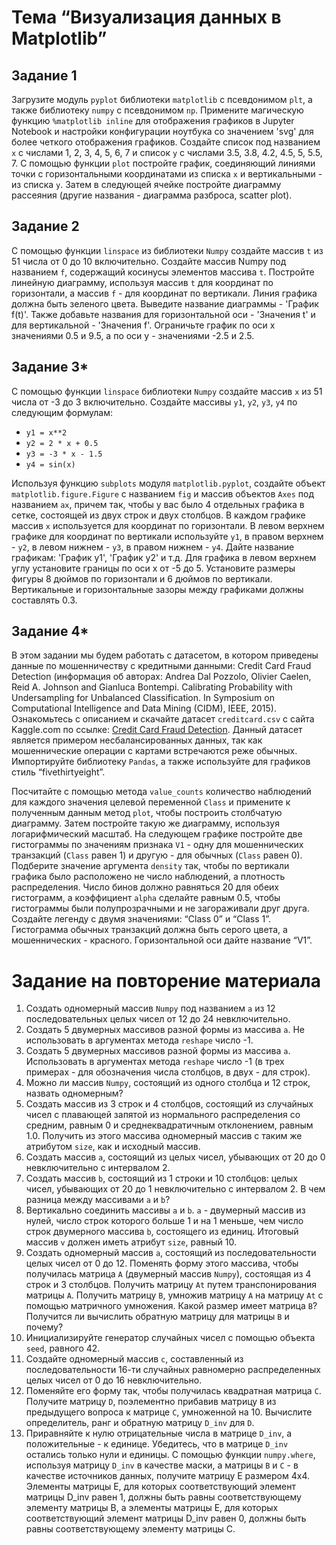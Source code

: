 # Тема “Визуализация данных в Matplotlib”

## Задание 1
Загрузите модуль `pyplot` библиотеки `matplotlib` с псевдонимом `plt`, а также библиотеку `numpy` с псевдонимом `np`. Примените магическую функцию `%matplotlib inline` для отображения графиков в Jupyter Notebook и настройки конфигурации ноутбука со значением 'svg' для более четкого отображения графиков. Создайте список под названием `x` с числами 1, 2, 3, 4, 5, 6, 7 и список `y` с числами 3.5, 3.8, 4.2, 4.5, 5, 5.5, 7. С помощью функции `plot` постройте график, соединяющий линиями точки с горизонтальными координатами из списка `x` и вертикальными - из списка `y`. Затем в следующей ячейке постройте диаграмму рассеяния (другие названия - диаграмма разброса, scatter plot).

## Задание 2
С помощью функции `linspace` из библиотеки `Numpy` создайте массив `t` из 51 числа от 0 до 10 включительно. Создайте массив Numpy под названием `f`, содержащий косинусы элементов массива `t`. Постройте линейную диаграмму, используя массив `t` для координат по горизонтали, а массив `f` - для координат по вертикали. Линия графика должна быть зеленого цвета. Выведите название диаграммы - 'График f(t)'. Также добавьте названия для горизонтальной оси - 'Значения t' и для вертикальной - 'Значения f'. Ограничьте график по оси x значениями 0.5 и 9.5, а по оси y - значениями -2.5 и 2.5.

## Задание 3*
С помощью функции `linspace` библиотеки `Numpy` создайте массив `x` из 51 числа от -3 до 3 включительно. Создайте массивы `y1`, `y2`, `y3`, `y4` по следующим формулам:
- `y1 = x**2`
- `y2 = 2 * x + 0.5`
- `y3 = -3 * x - 1.5`
- `y4 = sin(x)`

Используя функцию `subplots` модуля `matplotlib.pyplot`, создайте объект `matplotlib.figure.Figure` с названием `fig` и массив объектов `Axes` под названием `ax`, причем так, чтобы у вас было 4 отдельных графика в сетке, состоящей из двух строк и двух столбцов. В каждом графике массив `x` используется для координат по горизонтали. В левом верхнем графике для координат по вертикали используйте `y1`, в правом верхнем - `y2`, в левом нижнем - `y3`, в правом нижнем - `y4`. Дайте название графикам: 'График y1', 'График y2' и т.д. Для графика в левом верхнем углу установите границы по оси x от -5 до 5. Установите размеры фигуры 8 дюймов по горизонтали и 6 дюймов по вертикали. Вертикальные и горизонтальные зазоры между графиками должны составлять 0.3.

## Задание 4*
В этом задании мы будем работать с датасетом, в котором приведены данные по мошенничеству с кредитными данными: Credit Card Fraud Detection (информация об авторах: Andrea Dal Pozzolo, Olivier Caelen, Reid A. Johnson and Gianluca Bontempi. Calibrating Probability with Undersampling for Unbalanced Classification. In Symposium on Computational Intelligence and Data Mining (CIDM), IEEE, 2015). Ознакомьтесь с описанием и скачайте датасет `creditcard.csv` с сайта Kaggle.com по ссылке: [Credit Card Fraud Detection](https://www.kaggle.com/mlg-ulb/creditcardfraud). Данный датасет является примером несбалансированных данных, так как мошеннические операции с картами встречаются реже обычных. Импортируйте библиотеку `Pandas`, а также используйте для графиков стиль “fivethirtyeight”.

Посчитайте с помощью метода `value_counts` количество наблюдений для каждого значения целевой переменной `Class` и примените к полученным данным метод `plot`, чтобы построить столбчатую диаграмму. Затем постройте такую же диаграмму, используя логарифмический масштаб. На следующем графике постройте две гистограммы по значениям признака `V1` - одну для мошеннических транзакций (`Class` равен 1) и другую - для обычных (`Class` равен 0). Подберите значение аргумента `density` так, чтобы по вертикали графика было расположено не число наблюдений, а плотность распределения. Число бинов должно равняться 20 для обеих гистограмм, а коэффициент `alpha` сделайте равным 0.5, чтобы гистограммы были полупрозрачными и не загораживали друг друга. Создайте легенду с двумя значениями: “Class 0” и “Class 1”. Гистограмма обычных транзакций должна быть серого цвета, а мошеннических - красного. Горизонтальной оси дайте название “V1”.

# Задание на повторение материала
1. Создать одномерный массив `Numpy` под названием `a` из 12 последовательных целых чисел от 12 до 24 невключительно.
2. Создать 5 двумерных массивов разной формы из массива `a`. Не использовать в аргументах метода `reshape` число -1.
3. Создать 5 двумерных массивов разной формы из массива `a`. Использовать в аргументах метода `reshape` число -1 (в трех примерах - для обозначения числа столбцов, в двух - для строк).
4. Можно ли массив `Numpy`, состоящий из одного столбца и 12 строк, назвать одномерным?
5. Создать массив из 3 строк и 4 столбцов, состоящий из случайных чисел с плавающей запятой из нормального распределения со средним, равным 0 и среднеквадратичным отклонением, равным 1.0. Получить из этого массива одномерный массив с таким же атрибутом `size`, как и исходный массив.
6. Создать массив `a`, состоящий из целых чисел, убывающих от 20 до 0 невключительно с интервалом 2.
7. Создать массив `b`, состоящий из 1 строки и 10 столбцов: целых чисел, убывающих от 20 до 1 невключительно с интервалом 2. В чем разница между массивами `a` и `b`?
8. Вертикально соединить массивы `a` и `b`. `a` - двумерный массив из нулей, число строк которого больше 1 и на 1 меньше, чем число строк двумерного массива `b`, состоящего из единиц. Итоговый массив `v` должен иметь атрибут `size`, равный 10.
9. Создать одномерный массив `a`, состоящий из последовательности целых чисел от 0 до 12. Поменять форму этого массива, чтобы получилась матрица `A` (двумерный массив `Numpy`), состоящая из 4 строк и 3 столбцов. Получить матрицу `At` путем транспонирования матрицы `A`. Получить матрицу `B`, умножив матрицу `A` на матрицу `At` с помощью матричного умножения. Какой размер имеет матрица `B`? Получится ли вычислить обратную матрицу для матрицы `B` и почему?
10. Инициализируйте генератор случайных чисел с помощью объекта `seed`, равного 42.
11. Создайте одномерный массив `c`, составленный из последовательности 16-ти случайных равномерно распределенных целых чисел от 0 до 16 невключительно.
12. Поменяйте его форму так, чтобы получилась квадратная матрица `C`. Получите матрицу `D`, поэлементно прибавив матрицу `B` из предыдущего вопроса к матрице `C`, умноженной на 10. Вычислите определитель, ранг и обратную матрицу `D_inv` для `D`.
13. Приравняйте к нулю отрицательные числа в матрице `D_inv`, а положительные - к единице. Убедитесь, что в матрице `D_inv` остались только нули и единицы. С помощью функции `numpy.where`, используя матрицу `D_inv` в качестве маски, а матрицы `B` и `C` - в качестве источников данных, получите матрицу E размером 4x4. Элементы матрицы E, для которых
соответствующий элемент матрицы D_inv равен 1, должны быть равны соответствующему
элементу матрицы B, а элементы матрицы E, для которых соответствующий элемент матрицы
D_inv равен 0, должны быть равны соответствующему элементу матрицы C.
